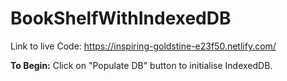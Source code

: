 # BookShelfWithIndexedDB

Link to live Code: https://inspiring-goldstine-e23f50.netlify.com/ 

**To Begin:** Click on "Populate DB" button to initialise IndexedDB.
